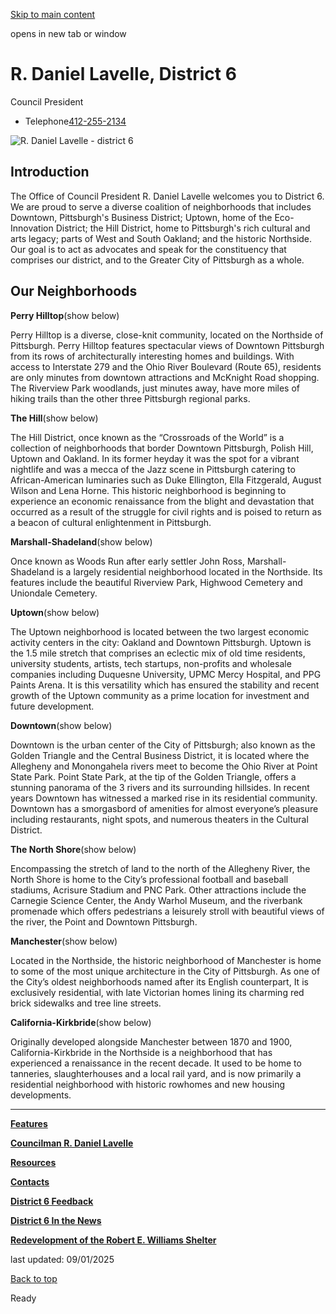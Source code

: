 [Skip to main content](https://www.pittsburghpa.gov/City-Government/City-Council/Districts/R.-Daniel-Lavelle-District-6#main-content)

opens in new tab or window

# R. Daniel Lavelle, District 6

Council President

- Telephone[412-255-2134](tel:4122552134)

![R. Daniel Lavelle - district 6](https://www.pittsburghpa.gov/files/assets/city/v/2/city-council/images/8652_lavelle-squared.jpg?dimension=pageimage&w=480)

## Introduction

The Office of Council President R. Daniel Lavelle welcomes you to District 6. We are proud to serve a diverse coalition of neighborhoods that includes Downtown, Pittsburgh's Business District; Uptown, home of the Eco-Innovation District; the Hill District, home to Pittsburgh's rich cultural and arts legacy; parts of West and South Oakland; and the historic Northside. Our goal is to act as advocates and speak for the constituency that comprises our district, and to the Greater City of Pittsburgh as a whole.

## Our Neighborhoods

**Perry Hilltop**(show below)

Perry Hilltop is a diverse, close-knit community, located on the Northside of Pittsburgh. Perry Hilltop features spectacular views of Downtown Pittsburgh from its rows of architecturally interesting homes and buildings. With access to Interstate 279 and the Ohio River Boulevard (Route 65), residents are only minutes from downtown attractions and McKnight Road shopping. The Riverview Park woodlands, just minutes away, have more miles of hiking trails than the other three Pittsburgh regional parks.

**The Hill**(show below)

The Hill District, once known as the “Crossroads of the World” is a collection of neighborhoods that border Downtown Pittsburgh, Polish Hill, Uptown and Oakland. In its former heyday it was the spot for a vibrant nightlife and was a mecca of the Jazz scene in Pittsburgh catering to African-American luminaries such as Duke Ellington, Ella Fitzgerald, August Wilson and Lena Horne. This historic neighborhood is beginning to experience an economic renaissance from the blight and devastation that occurred as a result of the struggle for civil rights and is poised to return as a beacon of cultural enlightenment in Pittsburgh.

**Marshall-Shadeland**(show below)

Once known as Woods Run after early settler John Ross, Marshall-Shadeland is a largely residential neighborhood located in the Northside. Its features include the beautiful Riverview Park, Highwood Cemetery and Uniondale Cemetery.

**Uptown**(show below)

The Uptown neighborhood is located between the two largest economic activity centers in the city: Oakland and Downtown Pittsburgh. Uptown is the 1.5 mile stretch that comprises an eclectic mix of old time residents, university students, artists, tech startups, non-profits and wholesale companies including Duquesne University, UPMC Mercy Hospital, and PPG Paints Arena. It is this versatility which has ensured the stability and recent growth of the Uptown community as a prime location for investment and future development.

**Downtown**(show below)

Downtown is the urban center of the City of Pittsburgh; also known as the Golden Triangle and the Central Business District, it is located where the Allegheny and Monongahela rivers meet to become the Ohio River at Point State Park. Point State Park, at the tip of the Golden Triangle, offers a stunning panorama of the 3 rivers and its surrounding hillsides. In recent years Downtown has witnessed a marked rise in its residential community. Downtown has a smorgasbord of amenities for almost everyone’s pleasure including restaurants, night spots, and numerous theaters in the Cultural District.

**The North Shore**(show below)

Encompassing the stretch of land to the north of the Allegheny River, the North Shore is home to the City’s professional football and baseball stadiums, Acrisure Stadium and PNC Park. Other attractions include the Carnegie Science Center, the Andy Warhol Museum, and the riverbank promenade which offers pedestrians a leisurely stroll with beautiful views of the river, the Point and Downtown Pittsburgh.

**Manchester**(show below)

Located in the Northside, the historic neighborhood of Manchester is home to some of the most unique architecture in the City of Pittsburgh. As one of the City’s oldest neighborhoods named after its English counterpart, It is exclusively residential, with late Victorian homes lining its charming red brick sidewalks and tree line streets.

**California-Kirkbride**(show below)

Originally developed alongside Manchester between 1870 and 1900, California-Kirkbride in the Northside is a neighborhood that has experienced a renaissance in the recent decade. It used to be home to tanneries, slaughterhouses and a local rail yard, and is now primarily a residential neighborhood with historic rowhomes and new housing developments.

* * *

[**Features**](https://www.pittsburghpa.gov/City-Government/City-Council/Districts/R.-Daniel-Lavelle-District-6/Features)

[**Councilman R. Daniel Lavelle**](https://www.pittsburghpa.gov/City-Government/City-Council/Districts/R.-Daniel-Lavelle-District-6/Councilman-R.-Daniel-Lavelle)

[**Resources**](https://www.pittsburghpa.gov/City-Government/City-Council/Districts/R.-Daniel-Lavelle-District-6/Resources)

[**Contacts**](https://www.pittsburghpa.gov/City-Government/City-Council/Districts/R.-Daniel-Lavelle-District-6/Contacts)

[**District 6 Feedback**](https://www.pittsburghpa.gov/City-Government/City-Council/Districts/R.-Daniel-Lavelle-District-6/Feedback)

[**District 6 In the News**](https://www.pittsburghpa.gov/City-Government/City-Council/Districts/R.-Daniel-Lavelle-District-6/District-6-In-the-News)

[**Redevelopment of the Robert E. Williams Shelter**](https://www.pittsburghpa.gov/City-Government/City-Council/Districts/R.-Daniel-Lavelle-District-6/Redevelopment-of-the-Robert-E.-Williams-Shelter)

last updated: 09/01/2025

[Back to top](https://www.pittsburghpa.gov/City-Government/City-Council/Districts/R.-Daniel-Lavelle-District-6#body-top)

Ready
